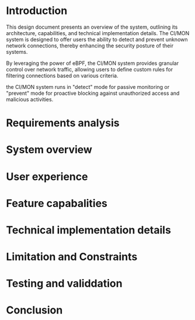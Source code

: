 # Introduction
This design document presents an overview of the system, outlining its architecture, capabilities, and technical implementation details. The CI/MON system is designed to offer users the ability to detect and prevent unknown network connections, thereby enhancing the security posture of their systems.

By leveraging the power of eBPF, the CI/MON system provides granular control over network traffic, allowing users to define custom rules for filtering connections based on various criteria. 

the CI/MON system runs in "detect" mode for passive monitoring or "prevent" mode for proactive blocking against unauthorized access and malicious activities.

# Requirements analysis

# System overview

# User experience

# Feature capabalities

# Technical implementation details

# Limitation and Constraints

# Testing and validdation

# Conclusion